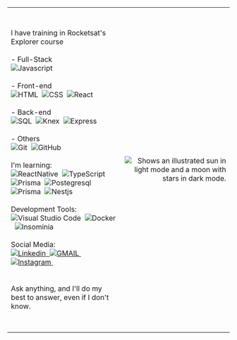 <table>
  <tr>
    <td align="left">
      <h1></h1>
          I have training in Rocketsat's Explorer course
          </br></br>
          - Full-Stack
          </br>
            <img alt="Javascript" src="https://img.shields.io/badge/-JavaScript-05122A?style=flat&logo=javascript"/>&nbsp
          </br></br>
          - Front-end
          </br>
            <img alt="HTML" src="https://img.shields.io/badge/-HTML-05122A?style=flat&logo=HTML5"/>&nbsp
            <img alt="CSS" src="https://img.shields.io/badge/-CSS-05122A?style=flat&logo=CSS3&logoColor=1572B6"/>&nbsp
            <img alt="React" src="https://img.shields.io/badge/-React-05122A?style=flat&logo=react"/>&nbsp
          </br></br>
          - Back-end
          </br>
            <img alt="SQL" src="https://img.shields.io/badge/-SQLite-05122A?style=flat&logo=sqlite"/>&nbsp
            <img alt="Knex" src="https://img.shields.io/badge/-Knex-05122A?style=flat&logo=knex"/>&nbsp
            <img alt="Express" src="https://img.shields.io/badge/-Express-05122A?style=flat&logo=express"/>&nbsp
          </br></br>
          - Others
          </br>
            <img alt="Git" src="https://img.shields.io/badge/-Git-05122A?style=flat&logo=git"/>&nbsp
            <img alt="GitHub" src="https://img.shields.io/badge/-GitHub-05122A?style=flat&logo=github"/>&nbsp
          </br></br>
          I'm learning:
          </br>
            <img alt="ReactNative" src="https://img.shields.io/badge/-React_Native-05122A?style=flat&logo=react"/>&nbsp
            <img alt="TypeScript" src="https://img.shields.io/badge/-TypeScript-05122A?style=flat&logo=typescript"/>&nbsp
            <img alt="Prisma" src="https://img.shields.io/badge/Node.js-05122A?style=flat&logo=node.js&logoColor=white"/>&nbsp
            <img alt="Postegresql" src="https://img.shields.io/badge/-PostgreSQL-05122A?style=flat&logo=postgresql"/>&nbsp
            <img alt="Prisma" src="https://img.shields.io/badge/-Prisma-05122A?style=flat&logo=prisma"/>&nbsp
            <img alt="Nestjs" src="https://img.shields.io/badge/-NestJS-05122A?style=flat&logo=nestjs"/>&nbsp
          </br></br>
          Development Tools:
          </br>
            <img alt="Visual Studio Code" src="https://img.shields.io/badge/-Visual%20Studio%20Code-05122A?style=flat&logo=visual-studio-code&logoColor=007ACC"/>&nbsp
            <img alt="Docker" src="https://img.shields.io/badge/-Docker-05122A?style=flat&logo=docker"/>&nbsp
            <img alt="Insominia" src="https://img.shields.io/badge/-Insomnia-05122A?style=flat&logo=insomnia"/>&nbsp
          </br></br>
          Social Media:
          </br>
            <a href="https://www.linkedin.com/in/taianekarine/" target="_blank">
              <img alt="Linkedin" src="https://camo.githubusercontent.com/a80d00f23720d0bc9f55481cfcd77ab79e141606829cf16ec43f8cacc7741e46/68747470733a2f2f696d672e736869656c64732e696f2f62616467652f4c696e6b6564496e2d3030373742353f7374796c653d666f722d7468652d6261646765266c6f676f3d6c696e6b6564696e266c6f676f436f6c6f723d7768697465"/>&nbsp
            </a>
            <a href="mailto:taianekas.dev0@gmail.com" target="_blank">
              <img alt="GMAIL" src="https://camo.githubusercontent.com/571384769c09e0c66b45e39b5be70f68f552db3e2b2311bc2064f0d4a9f5983b/68747470733a2f2f696d672e736869656c64732e696f2f62616467652f476d61696c2d4431343833363f7374796c653d666f722d7468652d6261646765266c6f676f3d676d61696c266c6f676f436f6c6f723d7768697465"/>&nbsp
            </a>
            <a href="https://www.instagram.com/taianekarine/" target="_blank">
              <img alt="Instagram" src="https://img.shields.io/badge/Instagram-E4405F?style=for-the-badge&logo=instagram&logoColor=white"/>&nbsp
            </br>
            </a>
          </br></br>
          Ask anything, and I'll do my best to answer, even if I don't know.
      <h1></h1>
    </td>
    <td align="right">
    <picture>
      <source media="(prefers-color-scheme: dark)" srcset="https://github.com/taianekarine/taianekarine/assets/94652702/26090c05-5d2c-41ba-be92-f77df46c8022">
      <source media="(prefers-color-scheme: light)" srcset="https://github.com/taianekarine/taianekarine/assets/94652702/1f2d1160-f01c-41fd-a524-62127fc0acfa">
      <img alt="Shows an illustrated sun in light mode and a moon with stars in dark mode." src="https://github.com/taianekarine/taianekarine/assets/94652702/1f2d1160-f01c-41fd-a524-62127fc0acfa">
    </picture>
    </td>
  </tr>
</table>
